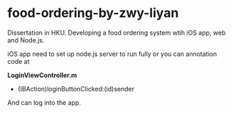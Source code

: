 # food-ordering-by-zwy-liyan

Dissertation in HKU. Developing a food ordering system wtih iOS app, web and Node.js.

iOS app need to set up node.js server to run fully or you can annotation code at 

**LoginViewController.m**
- (IBAction)loginButtonClicked:(id)sender

And can log into the app.
